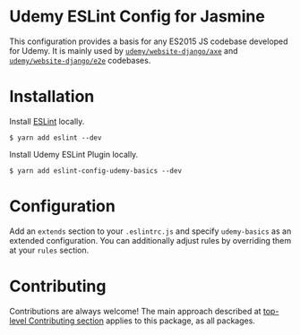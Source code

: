 Udemy ESLint Config for Jasmine
===============================

This configuration provides a basis for any ES2015 JS codebase developed for Udemy. 
It is mainly used by [`udemy/website-django/axe`](https://github.com/udemy/website-django/tree/master/axe/.eslintrc.js) 
and [`udemy/website-django/e2e`](https://github.com/udemy/website-django/tree/master/e2e/.eslintrc.js) codebases.

# Installation

Install [ESLint](https://www.github.com/eslint/eslint) locally.

    $ yarn add eslint --dev

Install Udemy ESLint Plugin locally.

    $ yarn add eslint-config-udemy-basics --dev

# Configuration

Add an `extends` section to your `.eslintrc.js` and specify `udemy-basics` as an extended configuration.
You can additionally adjust rules by overriding them at your `rules` section.

# Contributing

Contributions are always welcome! The main approach described at 
[top-level Contributing section](/#contributing) applies to this package, as all packages.